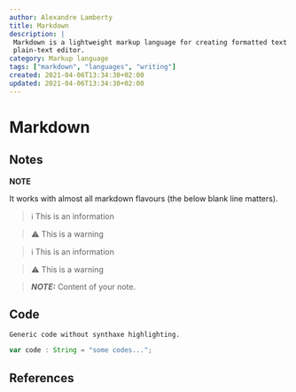 ```yaml
---
author: Alexandre Lamberty
title: Markdown 
description: |
 Markdown is a lightweight markup language for creating formatted text using a
 plain-text editor.
category: Markup language 
tags: ["markdown", "languages", "writing"]
created: 2021-04-06T13:34:30+02:00
updated: 2021-04-06T13:34:30+02:00
---
```

# Markdown

## Notes

**NOTE**

It works with almost all markdown flavours (the below blank line matters).


> ℹ️ This is an information

> ⚠️ This is a warning

> ℹ️ This is an information

> ⚠️ This is a warning

> **_NOTE:_**  Content of your note.


## Code


```
Generic code without synthaxe highlighting.
```

```javascript
var code : String = "some codes...";
```

## References
